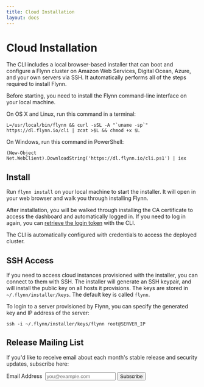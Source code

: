 ```yaml
---
title: Cloud Installation
layout: docs
---
```


# Cloud Installation

The CLI includes a local browser-based installer that can boot and configure
a Flynn cluster on Amazon Web Services, Digital Ocean, Azure, and your own
servers via SSH. It automatically performs all of the steps required to install
Flynn.

Before starting, you need to install the Flynn command-line interface on your
local machine.

On OS X and Linux, run this command in a terminal:

```text
L=/usr/local/bin/flynn && curl -sSL -A "`uname -sp`" https://dl.flynn.io/cli | zcat >$L && chmod +x $L
```

On Windows, run this command in PowerShell:

```text
(New-Object Net.WebClient).DownloadString('https://dl.flynn.io/cli.ps1') | iex
```

## Install

Run `flynn install` on your local machine to start the installer. It will open
in your web browser and walk you through installing Flynn.

After installation, you will be walked through installing the CA certificate to
access the dashboard and automatically logged in. If you need to log in again,
you can [retrieve the login token](/docs/dashboard#login-token) with the CLI.

The CLI is automatically configured with credentials to access the deployed
cluster.

## SSH Access

If you need to access cloud instances provisioned with the installer, you can
connect to them with SSH. The installer will generate an SSH keypair, and will
install the public key on all hosts it provisions. The keys are stored in
`~/.flynn/installer/keys`. The default key is called `flynn`.

To login to a server provisioned by Flynn, you can specify the generated key and
IP address of the server:

```text
ssh -i ~/.flynn/installer/keys/flynn root@SERVER_IP
```

## Release Mailing List

If you'd like to receive email about each month's stable release and security
updates, subscribe here:

<form action="https://flynn.us7.list-manage.com/subscribe/post?u=9600741fc187618e1baa39a58&id=8aadb709f3" method="post" target="_blank" novalidate class="mailing-list-form">
  <label>Email Address&nbsp;
    <input type="email" name="EMAIL" placeholder="you@example.com">
  </label>
  <button type="submit" name="subscribe">Subscribe</button>
</form>
